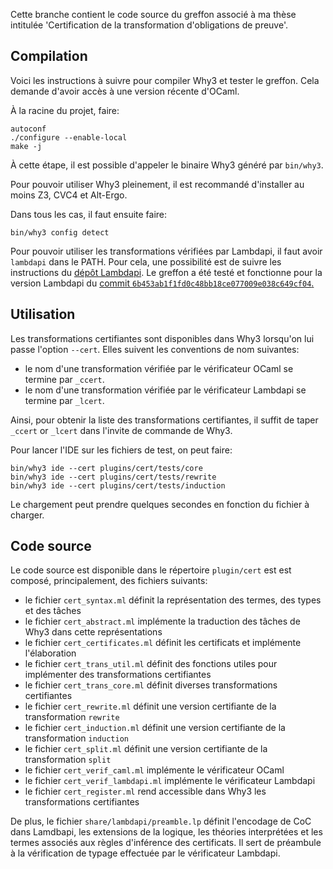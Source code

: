 Cette branche contient le code source du greffon associé à ma thèse intitulée
'Certification de la transformation d'obligations de preuve'.

Compilation
-----------

Voici les instructions à suivre pour compiler Why3 et tester le greffon.
Cela demande d'avoir accès à une version récente d'OCaml.

À la racine du projet, faire:
```shell
autoconf
./configure --enable-local
make -j
```

À cette étape, il est possible d'appeler le binaire Why3 généré par `bin/why3`.

Pour pouvoir utiliser Why3 pleinement, il est recommandé d'installer au moins
Z3, CVC4 et Alt-Ergo.

Dans tous les cas, il faut ensuite faire:
```shell
bin/why3 config detect
```

Pour pouvoir utiliser les transformations vérifiées par Lambdapi, il faut avoir
`lambdapi` dans le PATH. Pour cela, une possibilité est de suivre les instructions
du [dépôt Lambdapi](https://github.com/Deducteam/lambdapi). Le greffon a été testé
et fonctionne pour la version Lambdapi du [commit
`6b453ab1f1fd0c48bb18ce077009e038c649cf04`.](https://github.com/Deducteam/lambdapi/commit/6b453ab1f1fd0c48bb18ce077009e038c649cf04)


Utilisation
-----

Les transformations certifiantes sont disponibles dans Why3 lorsqu'on lui passe l'option `--cert`.
Elles suivent les conventions de nom suivantes:
  - le nom d'une transformation vérifiée par le vérificateur OCaml se termine par `_ccert`.
  - le nom d'une transformation vérifiée par le vérificateur Lambdapi se termine par `_lcert`.

Ainsi, pour obtenir la liste des transformations certifiantes, il suffit de taper
`_ccert` or `_lcert` dans l'invite de commande de Why3.


Pour lancer l'IDE sur les fichiers de test, on peut faire:
```shell
bin/why3 ide --cert plugins/cert/tests/core
bin/why3 ide --cert plugins/cert/tests/rewrite
bin/why3 ide --cert plugins/cert/tests/induction
```
Le chargement peut prendre quelques secondes en fonction du fichier à charger.

Code source
-----------
Le code source est disponible dans le répertoire `plugin/cert` est est composé, principalement, des fichiers suivants:
   - le fichier `cert_syntax.ml` définit la représentation des termes, des types et des tâches
   - le fichier `cert_abstract.ml` implémente la traduction des tâches de Why3 dans cette représentations
   - le fichier `cert_certificates.ml` définit les certificats et implémente l'élaboration
   - le fichier `cert_trans_util.ml` définit des fonctions utiles pour implémenter des transformations certifiantes
   - le fichier `cert_trans_core.ml` définit diverses transformations certifiantes
   - le fichier `cert_rewrite.ml` définit une version certifiante de la transformation `rewrite`
   - le fichier `cert_induction.ml` définit une version certifiante de la transformation `induction`
   - le fichier `cert_split.ml` définit une version certifiante de la transformation `split`
   - le fichier `cert_verif_caml.ml` implémente le vérificateur OCaml
   - le fichier `cert_verif_lambdapi.ml` implémente le vérificateur Lambdapi
   - le fichier `cert_register.ml` rend accessible dans Why3 les transformations certifiantes

De plus, le fichier `share/lambdapi/preamble.lp` définit l'encodage de CoC dans
Lamdbapi, les extensions de la logique, les théories interprétées et les termes
associés aux règles d'inférence des certificats. Il sert de préambule à la
vérification de typage effectuée par le vérificateur Lambdapi.
